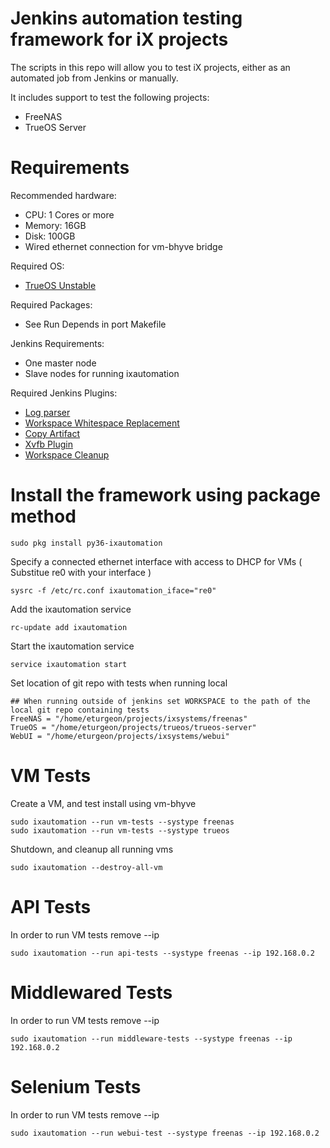 Jenkins automation testing framework for iX projects
===========

The scripts in this repo will allow you to test iX projects, either as an automated job from Jenkins or manually.

It includes support to test the following projects:

 * FreeNAS
 * TrueOS Server

Requirements
============

Recommended hardware:
* CPU: 1 Cores or more
* Memory: 16GB
* Disk: 100GB
* Wired ethernet connection for vm-bhyve bridge

Required OS:

* [TrueOS Unstable](http://download.trueos.org/unstable/amd64/)

Required Packages:

* See Run Depends in port Makefile

Jenkins Requirements:
* One master node
* Slave nodes for running ixautomation

Required Jenkins Plugins:

* [Log parser](https://wiki.jenkins.io/display/JENKINS/Log+Parser+Plugin)
* [Workspace Whitespace Replacement](https://wiki.jenkins.io/display/JENKINS/Workspace+Whitespace+Replacement+Plugin)
* [Copy Artifact](https://wiki.jenkins.io/display/JENKINS/Copy+Artifact+Plugin)
* [Xvfb Plugin](https://wiki.jenkins.io/display/JENKINS/Xvfb+Plugin)
* [Workspace Cleanup](https://wiki.jenkins.io/display/JENKINS/Workspace+Cleanup+Plugin)


Install the framework using package method
============

```
sudo pkg install py36-ixautomation
```

Specify a connected ethernet interface with access to DHCP for VMs ( Substitue re0 with your interface )

```
sysrc -f /etc/rc.conf ixautomation_iface="re0"
```

Add the ixautomation service

```
rc-update add ixautomation
```

Start the ixautomation service

```
service ixautomation start
```

Set location of git repo with tests when running local

```
## When running outside of jenkins set WORKSPACE to the path of the local git repo containing tests
FreeNAS = "/home/eturgeon/projects/ixsystems/freenas"
TrueOS = "/home/eturgeon/projects/trueos/trueos-server"
WebUI = "/home/eturgeon/projects/ixsystems/webui"
```


VM Tests
============
Create a VM, and test install using vm-bhyve

```
sudo ixautomation --run vm-tests --systype freenas
sudo ixautomation --run vm-tests --systype trueos
```

Shutdown, and cleanup all running vms
```
sudo ixautomation --destroy-all-vm
```

API Tests
============
In order to run VM tests remove --ip
```
sudo ixautomation --run api-tests --systype freenas --ip 192.168.0.2
```

Middlewared Tests
============
In order to run VM tests remove --ip
```
sudo ixautomation --run middleware-tests --systype freenas --ip 192.168.0.2
```

Selenium Tests
============
In order to run VM tests remove --ip
```
sudo ixautomation --run webui-test --systype freenas --ip 192.168.0.2
```
